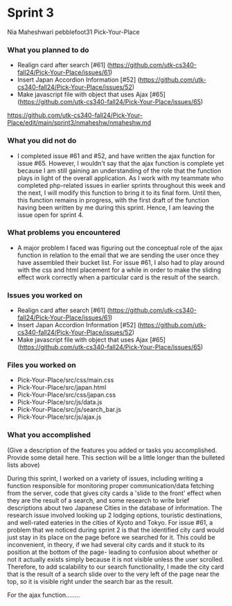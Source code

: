 # Sprint 3 

Nia Maheshwari
pebblefoot31
Pick-Your-Place

### What you planned to do
-  Realign card after search [#61] (https://github.com/utk-cs340-fall24/Pick-Your-Place/issues/61)
-  Insert Japan Accordion Information [#52] (https://github.com/utk-cs340-fall24/Pick-Your-Place/issues/52)
-  Make javascript file with object that uses Ajax [#65] (https://github.com/utk-cs340-fall24/Pick-Your-Place/issues/65)

https://github.com/utk-cs340-fall24/Pick-Your-Place/edit/main/sprint3/nmaheshw/nmaheshw.md

### What you did not do
- I completed issue #61 and #52, and have written the ajax function for issue #65. However, I wouldn't say that the ajax function is complete yet
  because I am still gaining an understanding of the role that the function plays in light of the overall application. As I work with my teammate who
  completed php-related issues in earlier sprints throughout this week and the next, I will modify this function to bring it to its final form. Until 
  then, this function remains in progress, with the first draft of the function having been written by me during this sprint. Hence, I am leaving the 
  issue open for sprint 4.

### What problems you encountered
- A major problem I faced was figuring out the conceptual role of the ajax function in relation to the email that we are sending the user once they have
  assembled their bucket list. For issue #61, I also had to play around with the css and html <divs> placement for a while in order to make the sliding 
  effect work correctly when a particular card is the result of the search.

### Issues you worked on
-  Realign card after search [#61] (https://github.com/utk-cs340-fall24/Pick-Your-Place/issues/61)
-  Insert Japan Accordion Information [#52] (https://github.com/utk-cs340-fall24/Pick-Your-Place/issues/52)
-  Make javascript file with object that uses Ajax [#65] (https://github.com/utk-cs340-fall24/Pick-Your-Place/issues/65)

### Files you worked on
- Pick-Your-Place/src/css/main.css
- Pick-Your-Place/src/japan.html
- Pick-Your-Place/src/css/japan.css
- Pick-Your-Place/src/js/data.js 
- Pick-Your-Place/src/js/search_bar.js 
- Pick-Your-Place/src/js/ajax.js 


### What you accomplished
(Give a description of the features you added or tasks you accomplished. Provide some detail here. This section will be a little longer than the bulleted lists above) 

During this sprint, I worked on a variety of issues, including writing a function responsible for monitoring proper communication/data fetching from the server, code 
that gives city cards a 'slide to the front' effect when they are the result of a search, and some research to write brief descriptions about two Japanese Cities in 
the database of information. The research issue involved looking up 2 lodging options, touristic destinations, and well-rated eateries in the cities of Kyoto and Tokyo. 
For issue #61, a problem that we noticed during sprint 2 is that the identified city card would just stay in its place on the page before we searched for it. 
This could be inconvenient, in theory, if we had several city cards and it stuck to its position at the bottom of the page- leading to confusion about whether or 
not it actually exists simply because it is not visible unless the user scrolled. Therefore, to add scalability to our search functionality, I made the city card that 
is the result of a search slide over to the very left of the page near the top, so it is visible right under the search bar as the result. 


For the ajax function........

